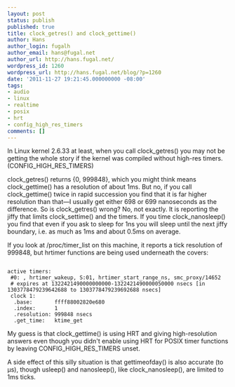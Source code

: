 ```yaml
---
layout: post
status: publish
published: true
title: clock_getres() and clock_gettime()
author: Hans
author_login: fugalh
author_email: hans@fugal.net
author_url: http://hans.fugal.net/
wordpress_id: 1260
wordpress_url: http://hans.fugal.net/blog/?p=1260
date: '2011-11-27 19:21:45.000000000 -08:00'
tags:
- audio
- linux
- realtime
- posix
- hrt
- config_high_res_timers
comments: []
---
```

In Linux kernel 2.6.33 at least, when you call clock_getres() you may not be getting the whole story if the kernel was compiled without high-res timers. (CONFIG_HIGH_RES_TIMERS)

clock_getres() returns {0, 999848}, which you might think means clock_gettime() has a resolution of about 1ms. But no, if you call clock_gettime() twice in rapid succession you find that it is far higher resolution than that—I usually get either 698 or 699 nanoseconds as the difference. So is clock_getres() wrong? No, not exactly. It is reporting the jiffy that limits clock_settime() and the timers. If you time clock_nanosleep() you find that even if you ask to sleep for 1ns you will sleep until the next jiffy boundary, i.e. as much as 1ms and about 0.5ms on average.

If you look at /proc/timer_list on this machine, it reports a tick resolution of 999848, but hrtimer functions are being used underneath the covers:

<code>
active timers:
 #0: <ffff880dd05d5ea8>, hrtimer_wakeup, S:01, hrtimer_start_range_ns, smc_proxy/14652
 # expires at 1322421490000000000-1322421490000050000 nsecs [in 1303778479239642688 to 1303778479239692688 nsecs]
 clock 1:
  .base:       ffff88002820e680
  .index:      1
  .resolution: 999848 nsecs
  .get_time:   ktime_get
</code>

My guess is that clock_gettime() is using HRT and giving high-resolution answers even though you didn't enable using HRT for POSIX timer functions by leaving CONFIG_HIGH_RES_TIMERS unset.

A side effect of this silly situation is that gettimeofday() is also accurate (to µs), though usleep() and nanosleep(), like clock_nanosleep(), are limited to 1ms ticks.
